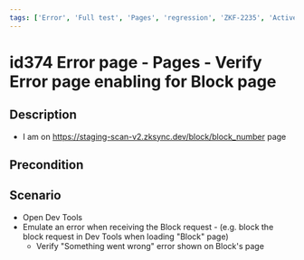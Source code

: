 ```yaml
---
tags: ['Error', 'Full test', 'Pages', 'regression', 'ZKF-2235', 'Active']
---
```


# id374 Error page - Pages - Verify Error page enabling for Block page

## Description
  - I am on https://staging-scan-v2.zksync.dev/block/block_number page

## Precondition


## Scenario
- Open Dev Tools
- Emulate an error when receiving the Block request
                - (e.g. block the block request in Dev Tools when loading "Block" page)
    - Verify "Something went wrong" error shown on Block's page

